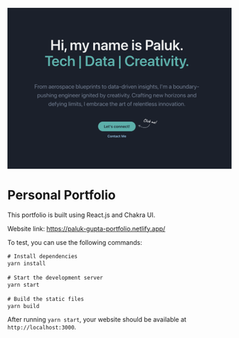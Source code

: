 ![hero](hero.png)

# Personal Portfolio

This portfolio is built using React.js and Chakra UI.

Website link: https://paluk-gupta-portfolio.netlify.app/

To test, you can use the following commands:

```
# Install dependencies
yarn install

# Start the development server
yarn start

# Build the static files
yarn build
```

After running `yarn start`, your website should be available at `http://localhost:3000`.



